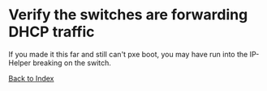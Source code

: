 # Verify the switches are forwarding DHCP traffic

If you made it this far and still can't pxe boot, you may have run into the IP-Helper breaking on the switch.

[Back to Index](./index.md)